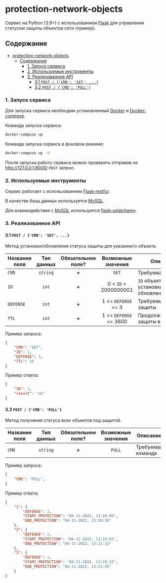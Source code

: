 # protection-network-objects

Сервис на Python (3.9+) с использованием [Flask](https://flask-restful.readthedocs.io/en/latest/) для управления статусом защиты объектов сети (пример).

## Содержание

- [protection-network-objects](#protection-network-objects)
  - [Содержание](#содержание)
    - [1. Запуск сервиса](#1-запуск-сервиса)
    - [2. Используемые инструменты](#2-используемые-инструменты)
    - [3. Реализованное API](#3-реализованное-api)
      - [3.1 `POST / ​{'CMD': 'SET', ...}`](#31-post--cmd-set-)
      - [3.2 `POST / ​{'CMD': 'PULL'}`](#32-post--cmd-pull)

### 1. Запуск сервиса

Для запуска сервиса необходим установленный [Docker](https://docs.docker.com/engine/install/) и [Docker-compose](https://docs.docker.com/compose/install/).

Команда запуска сервиса:

```bash
docker-compose up
```

Команда запуска сервиса в фоновом режиме:

```bash
docker-compose up -d
```

После запуска работу сервиса можно проверить отправив на <http://127.0.0.1:8000/> `POST` запрос.

### 2. Используемые инструменты

Сервис работает с использованием [Flask-restful](https://flask-restful.readthedocs.io/en/latest/).

В качестве базы данных используется [MySQL](https://www.mysql.com/).

Для взаимодействия с [MySQL](https://www.mysql.com/) используется [flask-sqlalchemy](https://flask-sqlalchemy.palletsprojects.com/en/2.x/).

### 3. Реализованное API

#### 3.1 `POST / ​{'CMD': 'SET', ...}`

Метод установки/обновления статуса защиты для указанного объекта.

| Название поля | Тип данных | Обязательное поле? |   Возможные значения   | Описание                                  |
| ------------- | :--------: | :----------------: | :--------------------: | ----------------------------------------- |
| `CMD`         |  `string`  |       **+**        |         `SET`          | Требуемая команда                         |
| `ID`          |   `int`    |       **+**        | 0 < `ID` < 2000000001  | `ID` объекта для установки или обновления |
| `DEFENSE`     |   `int`    |       **+**        |  1 <= `DEFENSE` <= 3   | Требуемый уровень защиты                  |
| `TTL`         |   `int`    |       **+**        | 1 <= `DEFENSE` <= 3600 | Продолжительность защиты в секундах       |

Пример запроса:

```json
{
    "CMD": "SET",
    "ID": 1,
    "DEFENSE": 3,
    "TTL": 10
}
```

Пример ответа:

```json
{
    "ID": 1,
    "result": "ok"
}
```


#### 3.2 `POST / ​{'CMD': 'PULL'}`

Метод получения статуса всех объектов под защитой.

| Название поля | Тип данных | Обязательное поле? | Возможные значения | Описание          |
| ------------- | :--------: | :----------------: | :----------------: | ----------------- |
| `CMD`         |  `string`  |       **+**        |       `PULL`       | Требуемая команда |

Пример запроса:

```json
{
    "CMD": "PULL",
}
```

Пример ответа:

```json
{
    "1": {
        "DEFENSE": 2,
        "START_PROTECTION": "04-11-2022, 13:18:56",
        "END_PROTECTION": "04-11-2022, 13:20:36"
    },
    "2": {
        "DEFENSE": 2,
        "START_PROTECTION": "04-11-2022, 13:19:02",
        "END_PROTECTION": "04-11-2022, 13:21:32"
    },
    "3": {
        "DEFENSE": 1,
        "START_PROTECTION": "04-11-2022, 13:19:15",
        "END_PROTECTION": "04-11-2022, 13:21:45"
    }
}
```
